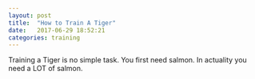 ```yaml
---
layout: post
title:  "How to Train A Tiger"
date:   2017-06-29 18:52:21
categories: training
---
```

Training a Tiger is no simple task. You first need salmon. In actuality you need a LOT of salmon.
